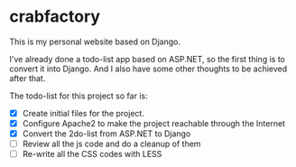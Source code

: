 crabfactory
===========
This is my personal website based on Django.

I've already done a todo-list app based on ASP.NET, so the first thing is to convert it into Django.
And I also have some other thoughts to be achieved after that.

The todo-list for this project so far is:

- [x] Create initial files for the project.
- [x] Configure Apache2 to make the project reachable through the Internet
- [x] Convert the 2do-list from ASP.NET to Django
- [ ] Review all the js code and do a cleanup of them
- [ ] Re-write all the CSS codes with LESS
